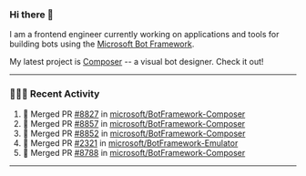 ### Hi there 👋

I am a frontend engineer currently working on applications and tools for building bots using the [Microsoft Bot Framework](https://dev.botframework.com/).

My latest project is [Composer](https://github.com/microsoft/BotFramework-Composer) -- a visual bot designer. Check it out!

---

### 👨🏻‍💻 Recent Activity

<!--START_SECTION:activity-->
1. 🎉 Merged PR [#8827](https://github.com/microsoft/BotFramework-Composer/pull/8827) in [microsoft/BotFramework-Composer](https://github.com/microsoft/BotFramework-Composer)
2. 🎉 Merged PR [#8857](https://github.com/microsoft/BotFramework-Composer/pull/8857) in [microsoft/BotFramework-Composer](https://github.com/microsoft/BotFramework-Composer)
3. 🎉 Merged PR [#8852](https://github.com/microsoft/BotFramework-Composer/pull/8852) in [microsoft/BotFramework-Composer](https://github.com/microsoft/BotFramework-Composer)
4. 🎉 Merged PR [#2321](https://github.com/microsoft/BotFramework-Emulator/pull/2321) in [microsoft/BotFramework-Emulator](https://github.com/microsoft/BotFramework-Emulator)
5. 🎉 Merged PR [#8788](https://github.com/microsoft/BotFramework-Composer/pull/8788) in [microsoft/BotFramework-Composer](https://github.com/microsoft/BotFramework-Composer)
<!--END_SECTION:activity-->

---

<!--
**a-b-r-o-w-n/a-b-r-o-w-n** is a ✨ _special_ ✨ repository because its `README.md` (this file) appears on your GitHub profile.

Here are some ideas to get you started:

- 🔭 I’m currently working on ...
- 🌱 I’m currently learning ...
- 👯 I’m looking to collaborate on ...
- 🤔 I’m looking for help with ...
- 💬 Ask me about ...
- 📫 How to reach me: ...
- 😄 Pronouns: ...
- ⚡ Fun fact: ...
-->
